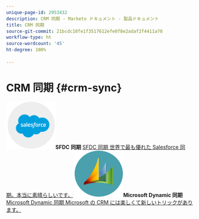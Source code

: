 ```yaml
---
unique-page-id: 2953432
description: CRM 同期 - Marketo ドキュメント - 製品ドキュメント
title: CRM 同期
source-git-commit: 21bcdc10fe1f3517612efe0f8e2adaf2f4411a70
workflow-type: ht
source-wordcount: '45'
ht-degree: 100%

---
```



# CRM 同期 {#crm-sync}

**![SFDC 同期](assets/sfdc.png)SFDC 同期** [SFDC 同期 世界で最も優れた Salesforce 同期。本当に素晴らしいです。](https://docs.marketo.com/display/DOCS/Salesforce+Sync)     **![Microsoft Dynamic 同期](assets/dynamics.png)Microsoft Dynamic 同期** [Microsoft Dynamic 同期 Microsoft の CRM には楽しくて新しいトリックがあります。](https://docs.marketo.com/display/DOCS/Microsoft+Dynamics+Sync)
